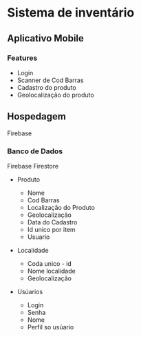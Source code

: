 # Sistema de inventário
## Aplicativo Mobile
### Features

- Login
- Scanner de Cod Barras
- Cadastro do produto
- Geolocalização do produto

## Hospedagem

Firebase

### Banco de Dados
Firebase Firestore

- Produto
  - Nome
  - Cod Barras
  - Localização do Produto
  - Geolocalização
  - Data do Cadastro
  - Id unico por item
  - Usuario

- Localidade
  - Coda unico - id
  - Nome localidade
  - Geolocalização
  
- Usúarios
  - Login
  - Senha
  - Nome
  - Perfil so usúario
  



